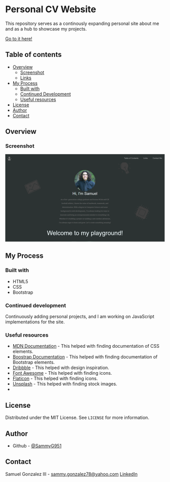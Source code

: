 # Personal CV Website
This repository serves as a continously expanding personal site about me and as a hub to showcase my projects.

[Go to it here!](https://sammyg951.github.io/CV-website/)

## Table of contents

- [Overview](#overview)
  - [Screenshot](#screenshot)
  - [Links](#links)
- [My Process](#my-process)
  - [Built with](#built-with)
  - [Continued Development](#continued-development)
  - [Useful resources](#useful-resources)
- [License](#license)
- [Author](#author)
- [Contact](#contact)

## Overview

### Screenshot

![Home Screenshot](/screenshots/Home-page-6-26-23.png)

## My Process

### Built with 

- HTML5
- CSS
- Bootstrap

### Continued development

Continuously adding personal projects, and I am working on JavaScript implementations for the site.

### Useful resources

- [MDN Documentation](https://developer.mozilla.org/en-US/) - This helped with finding documentation of CSS elements.
- [Boostrap Documentation](https://getbootstrap.com/docs/5.1/getting-started/introduction/) - This helped with finding documentation of Bootstrap elements.
- [Dribbble](https://dribbble.com/) - This helped with design inspiration.
- [Font Awesome](https://fontawesome.com/) - This helped with finding icons.
- [Flaticon](https://www.flaticon.com/) - This helped with finding icons.
- [Unsplash](https://unsplash.com/) - This helped with finding stock images.
- 

## License

Distributed under the MIT License. See `LICENSE` for more information.

## Author

- Github - [@SammyG951](https://github.com/)

## Contact

Samuel Gonzalez III - sammy.gonzalez78@yahoo.com
[LinkedIn](https://www.linkedin.com/in/samuel-gonzalez-iii-b8057b1a3/)
 
